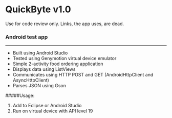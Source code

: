 QuickByte v1.0
=========

Use for code review only. Links, the app uses, are dead.

### Android test app
---------

* Built using Android Studio
* Tested using Genymotion virtual device emulator
* Simple 2-activity food ordering application
* Displays data using ListViews<br>
* Communicates using HTTP POST and GET (AndroidHttpClient and AsyncHttpClient)<br>
* Parses JSON using Gson



#####Usage:
1. Add to Eclipse or Android Studio
2. Run on virtual device with API level 19
